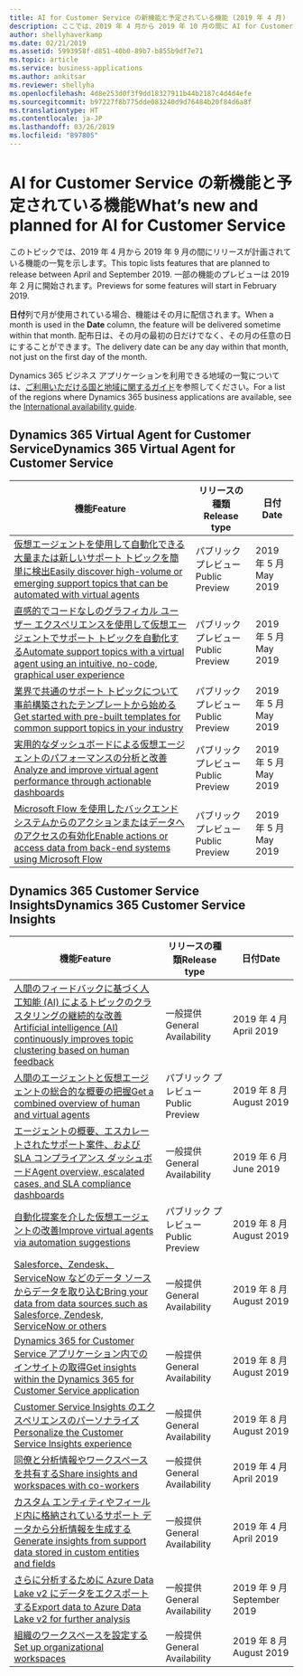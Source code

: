 ```yaml
---
title: AI for Customer Service の新機能と予定されている機能 (2019 年 4 月)
description: ここでは、2019 年 4 月から 2019 年 10 月の間に AI for Customer Service でリリースが計画されている機能の一覧を示します。
author: shellyhaverkamp
ms.date: 02/21/2019
ms.assetid: 5993958f-d851-40b0-89b7-b855b9df7e71
ms.topic: article
ms.service: business-applications
ms.author: ankitsar
ms.reviewer: shellyha
ms.openlocfilehash: 4d8e253d0f3f9dd18327911b44b2187c4d4d4efe
ms.sourcegitcommit: b97227f8b775dde083240d9d76484b20f84d6a8f
ms.translationtype: HT
ms.contentlocale: ja-JP
ms.lasthandoff: 03/26/2019
ms.locfileid: "897805"
---
```

#  <a name="whats-new-and-planned-for-ai-for-customer-service"></a><span data-ttu-id="9e51a-103">AI for Customer Service の新機能と予定されている機能</span><span class="sxs-lookup"><span data-stu-id="9e51a-103">What’s new and planned for AI for Customer Service</span></span>

<span data-ttu-id="9e51a-104">このトピックでは、2019 年 4 月から 2019 年 9 月の間にリリースが計画されている機能の一覧を示します。</span><span class="sxs-lookup"><span data-stu-id="9e51a-104">This topic lists features that are planned to release between April and September 2019.</span></span> <span data-ttu-id="9e51a-105">一部の機能のプレビューは 2019 年 2 月に開始されます。</span><span class="sxs-lookup"><span data-stu-id="9e51a-105">Previews for some features will start in February 2019.</span></span>

<span data-ttu-id="9e51a-106">**日付**列で月が使用されている場合、機能はその月に配信されます。</span><span class="sxs-lookup"><span data-stu-id="9e51a-106">When a month is used in the **Date** column, the feature will be delivered sometime within that month.</span></span> <span data-ttu-id="9e51a-107">配布日は、その月の最初の日だけでなく、その月の任意の日にすることができます。</span><span class="sxs-lookup"><span data-stu-id="9e51a-107">The delivery date can be any day within that month, not just on the first day of the month.</span></span>

<span data-ttu-id="9e51a-108">Dynamics 365 ビジネス アプリケーションを利用できる地域の一覧については、[ご利用いただける国と地域に関するガイド](https://aka.ms/dynamics_365_international_availability_deck)を参照してください。</span><span class="sxs-lookup"><span data-stu-id="9e51a-108">For a list of the regions where Dynamics 365 business applications are available, see the [International availability guide](https://aka.ms/dynamics_365_international_availability_deck).</span></span>


## <a name="dynamics-365-virtual-agent-for-customer-service"></a><span data-ttu-id="9e51a-109">Dynamics 365 Virtual Agent for Customer Service</span><span class="sxs-lookup"><span data-stu-id="9e51a-109">Dynamics 365 Virtual Agent for Customer Service</span></span>

| <span data-ttu-id="9e51a-110">機能</span><span class="sxs-lookup"><span data-stu-id="9e51a-110">Feature</span></span>      | <span data-ttu-id="9e51a-111">リリースの種類</span><span class="sxs-lookup"><span data-stu-id="9e51a-111">Release type</span></span>         | <span data-ttu-id="9e51a-112">日付</span><span class="sxs-lookup"><span data-stu-id="9e51a-112">Date</span></span>                |
|--------------|----------------------|-------------------------------------|
| [<span data-ttu-id="9e51a-113">仮想エージェントを使用して自動化できる大量または新しいサポート トピックを簡単に検出</span><span class="sxs-lookup"><span data-stu-id="9e51a-113">Easily discover high-volume or emerging support topics that can be automated with virtual agents</span></span>](virtual-agent/discover-topics.md)    | <span data-ttu-id="9e51a-114">パブリック プレビュー</span><span class="sxs-lookup"><span data-stu-id="9e51a-114">Public Preview</span></span>     | <span data-ttu-id="9e51a-115">2019 年 5 月</span><span class="sxs-lookup"><span data-stu-id="9e51a-115">May 2019</span></span>                          |
| [<span data-ttu-id="9e51a-116">直感的でコードなしのグラフィカル ユーザー エクスペリエンスを使用して仮想エージェントでサポート トピックを自動化する</span><span class="sxs-lookup"><span data-stu-id="9e51a-116">Automate support topics with a virtual agent using an intuitive, no-code, graphical user experience</span></span>](virtual-agent/intuitive-user-experience.md) | <span data-ttu-id="9e51a-117">パブリック プレビュー</span><span class="sxs-lookup"><span data-stu-id="9e51a-117">Public Preview</span></span>       | <span data-ttu-id="9e51a-118">2019 年 5 月</span><span class="sxs-lookup"><span data-stu-id="9e51a-118">May 2019</span></span>                          |
| [<span data-ttu-id="9e51a-119">業界で共通のサポート トピックについて事前構築されたテンプレートから始める</span><span class="sxs-lookup"><span data-stu-id="9e51a-119">Get started with pre-built templates for common support topics in your industry</span></span>](virtual-agent/pre-built-templates.md) | <span data-ttu-id="9e51a-120">パブリック プレビュー</span><span class="sxs-lookup"><span data-stu-id="9e51a-120">Public Preview</span></span>       | <span data-ttu-id="9e51a-121">2019 年 5 月</span><span class="sxs-lookup"><span data-stu-id="9e51a-121">May 2019</span></span>                          |
| [<span data-ttu-id="9e51a-122">実用的なダッシュボードによる仮想エージェントのパフォーマンスの分析と改善</span><span class="sxs-lookup"><span data-stu-id="9e51a-122">Analyze and improve virtual agent performance through actionable dashboards</span></span>](virtual-agent/intuitive-dashboards.md) | <span data-ttu-id="9e51a-123">パブリック プレビュー</span><span class="sxs-lookup"><span data-stu-id="9e51a-123">Public Preview</span></span>| <span data-ttu-id="9e51a-124">2019 年 5 月</span><span class="sxs-lookup"><span data-stu-id="9e51a-124">May 2019</span></span>   |
| [<span data-ttu-id="9e51a-125">Microsoft Flow を使用したバックエンド システムからのアクションまたはデータへのアクセスの有効化</span><span class="sxs-lookup"><span data-stu-id="9e51a-125">Enable actions or access data from back-end systems using Microsoft Flow</span></span>](virtual-agent/using-flow.md) | <span data-ttu-id="9e51a-126">パブリック プレビュー</span><span class="sxs-lookup"><span data-stu-id="9e51a-126">Public Preview</span></span> | <span data-ttu-id="9e51a-127">2019 年 5 月</span><span class="sxs-lookup"><span data-stu-id="9e51a-127">May 2019</span></span>|

## <a name="dynamics-365-customer-service-insights"></a><span data-ttu-id="9e51a-128">Dynamics 365 Customer Service Insights</span><span class="sxs-lookup"><span data-stu-id="9e51a-128">Dynamics 365 Customer Service Insights</span></span>

| <span data-ttu-id="9e51a-129">機能</span><span class="sxs-lookup"><span data-stu-id="9e51a-129">Feature</span></span>    | <span data-ttu-id="9e51a-130">リリースの種類</span><span class="sxs-lookup"><span data-stu-id="9e51a-130">Release type</span></span>         | <span data-ttu-id="9e51a-131">日付</span><span class="sxs-lookup"><span data-stu-id="9e51a-131">Date</span></span> |
|------------|----------------------|----------------------|
| [<span data-ttu-id="9e51a-132">人間のフィードバックに基づく人工知能 (AI) によるトピックのクラスタリングの継続的な改善</span><span class="sxs-lookup"><span data-stu-id="9e51a-132">Artificial intelligence (AI) continuously improves topic clustering based on human feedback</span></span>](insights/continuous-ai-improvement.md) | <span data-ttu-id="9e51a-133">一般提供</span><span class="sxs-lookup"><span data-stu-id="9e51a-133">General Availability</span></span> | <span data-ttu-id="9e51a-134">2019 年 4 月</span><span class="sxs-lookup"><span data-stu-id="9e51a-134">April 2019</span></span>             |
| [<span data-ttu-id="9e51a-135">人間のエージェントと仮想エージェントの総合的な概要の把握</span><span class="sxs-lookup"><span data-stu-id="9e51a-135">Get a combined overview of human and virtual agents</span></span>](insights/combined-human-bot-metrics.md) | <span data-ttu-id="9e51a-136">パブリック プレビュー</span><span class="sxs-lookup"><span data-stu-id="9e51a-136">Public Preview</span></span> | <span data-ttu-id="9e51a-137">2019 年 8 月</span><span class="sxs-lookup"><span data-stu-id="9e51a-137">August 2019</span></span>  |
| [<span data-ttu-id="9e51a-138">エージェントの概要、エスカレートされたサポート案件、および SLA コンプライアンス ダッシュボード</span><span class="sxs-lookup"><span data-stu-id="9e51a-138">Agent overview, escalated cases, and SLA compliance dashboards</span></span>](insights/more-dashboard.md) | <span data-ttu-id="9e51a-139">一般提供</span><span class="sxs-lookup"><span data-stu-id="9e51a-139">General Availability</span></span> | <span data-ttu-id="9e51a-140">2019 年 6 月</span><span class="sxs-lookup"><span data-stu-id="9e51a-140">June 2019</span></span>  |
| [<span data-ttu-id="9e51a-141">自動化提案を介した仮想エージェントの改善</span><span class="sxs-lookup"><span data-stu-id="9e51a-141">Improve virtual agents via automation suggestions</span></span>](insights/improve-bot-with-topic-suggestion.md) | <span data-ttu-id="9e51a-142">パブリック プレビュー</span><span class="sxs-lookup"><span data-stu-id="9e51a-142">Public Preview</span></span>  | <span data-ttu-id="9e51a-143">2019 年 8 月</span><span class="sxs-lookup"><span data-stu-id="9e51a-143">August 2019</span></span>  |
| [<span data-ttu-id="9e51a-144">Salesforce、Zendesk、ServiceNow などのデータ ソースからデータを取り込む</span><span class="sxs-lookup"><span data-stu-id="9e51a-144">Bring your data from data sources such as Salesforce, Zendesk, ServiceNow or others</span></span>](insights/more-data-sources-support.md) | <span data-ttu-id="9e51a-145">一般提供</span><span class="sxs-lookup"><span data-stu-id="9e51a-145">General Availability</span></span> | <span data-ttu-id="9e51a-146">2019 年 8 月</span><span class="sxs-lookup"><span data-stu-id="9e51a-146">August 2019</span></span>   |
| [<span data-ttu-id="9e51a-147">Dynamics 365 for Customer Service アプリケーション内でのインサイトの取得</span><span class="sxs-lookup"><span data-stu-id="9e51a-147">Get insights within the Dynamics 365 for Customer Service application</span></span>](insights/integrated-experience-with-dynamics-365-for-customer-service.md)   | <span data-ttu-id="9e51a-148">一般提供</span><span class="sxs-lookup"><span data-stu-id="9e51a-148">General Availability</span></span> | <span data-ttu-id="9e51a-149">2019 年 8 月</span><span class="sxs-lookup"><span data-stu-id="9e51a-149">August 2019</span></span>             |
| [<span data-ttu-id="9e51a-150">Customer Service Insights のエクスペリエンスのパーソナライズ</span><span class="sxs-lookup"><span data-stu-id="9e51a-150">Personalize the Customer Service Insights experience</span></span>](insights/personalized-experience.md)  | <span data-ttu-id="9e51a-151">一般提供</span><span class="sxs-lookup"><span data-stu-id="9e51a-151">General Availability</span></span> | <span data-ttu-id="9e51a-152">2019 年 8 月</span><span class="sxs-lookup"><span data-stu-id="9e51a-152">August 2019</span></span>  |
| [<span data-ttu-id="9e51a-153">同僚と分析情報やワークスペースを共有する</span><span class="sxs-lookup"><span data-stu-id="9e51a-153">Share insights and workspaces with co-workers</span></span>](insights/workspace-sharing.md)  | <span data-ttu-id="9e51a-154">一般提供</span><span class="sxs-lookup"><span data-stu-id="9e51a-154">General Availability</span></span> | <span data-ttu-id="9e51a-155">2019 年 4 月</span><span class="sxs-lookup"><span data-stu-id="9e51a-155">April 2019</span></span>             |
| [<span data-ttu-id="9e51a-156">カスタム エンティティやフィールド内に格納されているサポート データから分析情報を生成する</span><span class="sxs-lookup"><span data-stu-id="9e51a-156">Generate insights from support data stored in custom entities and fields</span></span>](insights/custom-entities-support.md) | <span data-ttu-id="9e51a-157">一般提供</span><span class="sxs-lookup"><span data-stu-id="9e51a-157">General Availability</span></span> | <span data-ttu-id="9e51a-158">2019 年 4 月</span><span class="sxs-lookup"><span data-stu-id="9e51a-158">April 2019</span></span>             |
| [<span data-ttu-id="9e51a-159">さらに分析するために Azure Data Lake v2 にデータをエクスポートする</span><span class="sxs-lookup"><span data-stu-id="9e51a-159">Export data to Azure Data Lake v2 for further analysis</span></span>](insights/export-data-to-azure-data-lake-v2.md)  | <span data-ttu-id="9e51a-160">一般提供</span><span class="sxs-lookup"><span data-stu-id="9e51a-160">General Availability</span></span> | <span data-ttu-id="9e51a-161">2019 年 9 月</span><span class="sxs-lookup"><span data-stu-id="9e51a-161">September 2019</span></span>      |
| [<span data-ttu-id="9e51a-162">組織のワークスペースを設定する</span><span class="sxs-lookup"><span data-stu-id="9e51a-162">Set up organizational workspaces</span></span>](insights/setup-organizational-workspace.md)  | <span data-ttu-id="9e51a-163">一般提供</span><span class="sxs-lookup"><span data-stu-id="9e51a-163">General Availability</span></span> | <span data-ttu-id="9e51a-164">2019 年 8 月</span><span class="sxs-lookup"><span data-stu-id="9e51a-164">August 2019</span></span>       |
